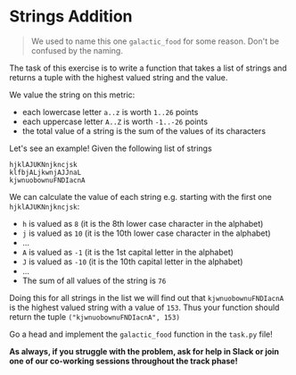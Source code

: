 # Strings Addition

> We used to name this one `galactic_food` for some reason. Don't be confused
> by the naming.

The task of this exercise is to write a function that takes a list of
strings and returns a tuple with the highest valued string and the value. 

We value the string on this metric:

- each lowercase letter `a..z` is worth `1..26` points
- each uppercase letter `A..Z` is worth `-1..-26` points
- the total value of a string is the sum of the values of its characters

Let's see an example! Given the following list of strings

``` 
hjklAJUKNnjkncjsk
klfbjALjkwnjAJJnaL
kjwnuobownuFNDIacnA
```

We can calculate the value of each string e.g. starting with the first one
`hjklAJUKNnjkncjsk`:

- `h` is valued as `8` (it is the 8th lower case character in the alphabet)
- `j` is valued as `10`  (it is the 10th lower case character in the alphabet)
- ...
- `A` is valued as `-1` (it is the 1st capital letter in the alphabet)
- `J` is valued as `-10` (it is the 10th capital letter in the alphabet)
- ...
- The sum of all values of the string is `76`

Doing this for all strings in the list we will find out that `kjwnuobownuFNDIacnA` 
is the highest valued string with a value of `153`. Thus your function should 
return the tuple `("kjwnuobownuFNDIacnA", 153)`

Go a head and implement the `galactic_food` function in the `task.py` file!

**As always, if you struggle with the problem, ask for help in Slack or join one of our 
co-working sessions throughout the track phase!**
